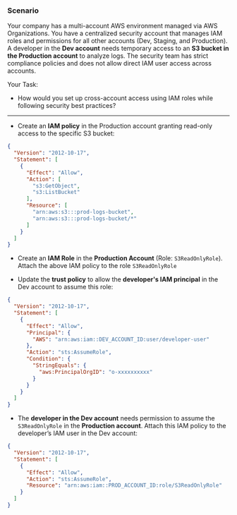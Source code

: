 ### Scenario ###
Your company has a multi-account AWS environment managed via AWS Organizations. You have a centralized security account that manages IAM roles and permissions for all other accounts (Dev, Staging, and Production).
A developer in the **Dev account** needs temporary access to an **S3 bucket in the Production account** to analyze logs. The security team has strict compliance policies and does not allow direct IAM user access across accounts.

Your Task:
- How would you set up cross-account access using IAM roles while following security best practices?

---

- Create an **IAM policy** in the Production account granting read-only access to the specific S3 bucket:
```json
{
  "Version": "2012-10-17",
  "Statement": [
    {
      "Effect": "Allow",
      "Action": [
        "s3:GetObject",
        "s3:ListBucket"
      ],
      "Resource": [
        "arn:aws:s3:::prod-logs-bucket",
        "arn:aws:s3:::prod-logs-bucket/*"
      ]
    }
  ]
}
```

- Create an **IAM Role** in the **Production Account** (Role: `S3ReadOnlyRole`). Attach the above IAM policy to the role `S3ReadOnlyRole`

- Update the **trust policy** to allow the **developer's IAM principal** in the Dev account to assume this role:
```json
{
  "Version": "2012-10-17",
  "Statement": [
    {
      "Effect": "Allow",
      "Principal": {
        "AWS": "arn:aws:iam::DEV_ACCOUNT_ID:user/developer-user"
      },
      "Action": "sts:AssumeRole",
      "Condition": {
        "StringEquals": {
          "aws:PrincipalOrgID": "o-xxxxxxxxxx"
        }
      }
    }
  ]
}
```

- The **developer in the Dev account** needs permission to assume the `S3ReadOnlyRole` in the **Production account**. Attach this IAM policy to the developer’s IAM user in the Dev account:
```json
{
  "Version": "2012-10-17",
  "Statement": [
    {
      "Effect": "Allow",
      "Action": "sts:AssumeRole",
      "Resource": "arn:aws:iam::PROD_ACCOUNT_ID:role/S3ReadOnlyRole"
    }
  ]
}
```
 

